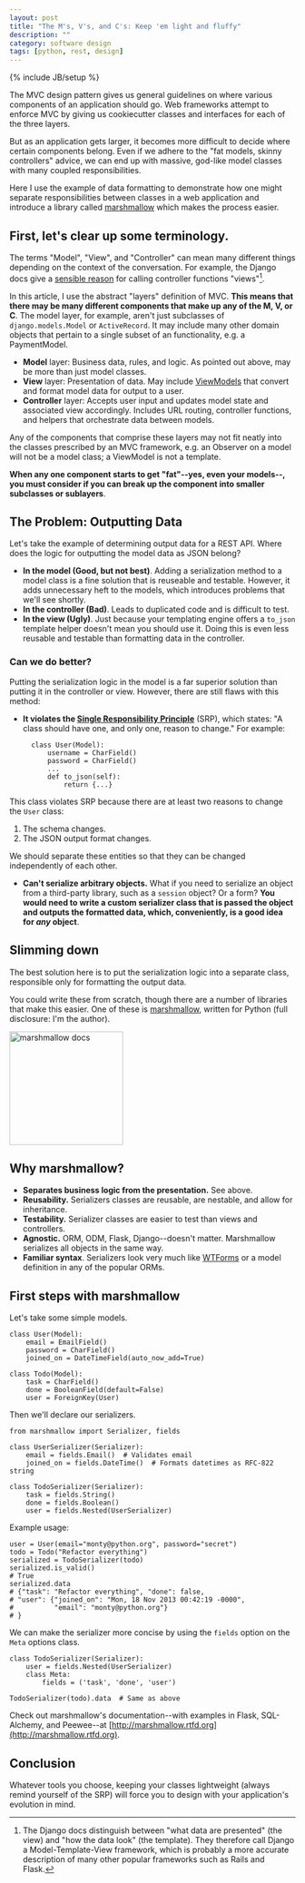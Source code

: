 ```yaml
---
layout: post
title: "The M's, V's, and C's: Keep 'em light and fluffy"
description: ""
category: software design
tags: [python, rest, design]
---
```

{% include JB/setup %}

The MVC design pattern gives us general guidelines on where various components of an application should go. Web frameworks attempt to enforce MVC by giving us cookiecutter classes and interfaces for each of the three layers.

But as an application gets larger, it becomes more difficult to decide where certain components belong. Even if we adhere to the "fat models, skinny controllers" advice, we can end up with massive, god-like model classes with many coupled responsibilities.

Here I use the example of data formatting to demonstrate how one might separate responsibilities between classes in a web application and introduce a library called [marshmallow](http://marshmallow.readthedocs.org) which makes the process easier.

## First, let's clear up some terminology.

The terms "Model", "View", and "Controller" can mean many different things depending on the context of the conversation. For example, the Django docs give a [sensible reason](https://docs.djangoproject.com/en/dev/faq/general/#django-appears-to-be-a-mvc-framework-but-you-call-the-controller-the-view-and-the-view-the-template-how-come-you-don-t-use-the-standard-names) for calling controller functions "views"[^1].

In this article, I use the abstract "layers" definition of MVC. **This means that there may be many different components that make up any of the M, V, or C**. The model layer, for example, aren't just subclasses of `django.models.Model` or `ActiveRecord`. It may include many other domain objects that pertain to a single subset of an functionality, e.g. a PaymentModel.

- **Model** layer: Business data, rules, and logic. As pointed out above, may be more than just model classes.
- **View** layer: Presentation of data. May include [ViewModels](https://en.wikipedia.org/wiki/Model_View_ViewModel) that convert and format model data for output to a user.
- **Controller** layer: Accepts user input and updates model state and associated view accordingly. Includes URL routing, controller functions, and helpers that orchestrate data between models.

Any of the components that comprise these layers may not fit neatly into the classes prescribed by an MVC framework, e.g. an Observer on a model will not be a model class; a ViewModel is not a template.

**When any one component starts to get "fat"--yes, even your models--, you must consider if you can break up the component into smaller subclasses or sublayers**.

## The Problem: Outputting Data

Let's take the example of determining output data for a REST API. Where does the logic for outputting the model data as JSON belong?

- **In the model (Good, but not best)**. Adding a serialization method to a model class is a fine solution that is reuseable and testable. However, it adds unnecessary heft to the models, which introduces problems that we'll see shortly.
- **In the controller (Bad)**. Leads to duplicated code and is difficult to test.
- **In the view (Ugly)**. Just because your templating engine offers a ``to_json`` template helper doesn't mean you should use it. Doing this is even less reusable and testable than formatting data in the controller.

### Can we do better?

Putting the serialization logic in the model is a far superior solution than putting it in the controller or view. However, there are still flaws with this method:

- **It violates the [Single Responsibility Principle](http://www.oodesign.com/single-responsibility-principle.html)** (SRP), which states: "A class should have one, and only one, reason to change." For example:

        class User(Model):
            username = CharField()
            password = CharField()
            ...
            def to_json(self):
                return {...}

This class violates SRP because there are at least two reasons to change the `User` class:

1. The schema changes.
2. The JSON output format changes.

We should separate these entities so that they can be changed independently of each other.

- **Can't serialize arbitrary objects.** What if you need to serialize an object from a third-party library, such as a `session` object? Or a form? **You would need to write a custom serializer class that is passed the object and outputs the formatted data, which, conveniently, is a good idea for *any* object**.

## Slimming down

The best solution here is to put the serialization logic into a separate class, responsible only for formatting the output data. 

You could write these from scratch, though there are a number of libraries that make this easier. One of these is [marshmallow](http://marshmallow.readthedocs.org), written for Python (full disclosure: I'm the author).

<a href="http://marshmallow.readthedocs.org">
<img src="http://marshmallow.readthedocs.org/en/latest/_static/marshmallow-logo.png" height="200" alt="marshmallow docs">
</a>

## Why marshmallow?

- **Separates business logic from the presentation.** See above.
- **Reusability.** Serializers classes are reusable, are nestable, and allow for inheritance.
- **Testability.** Serializer classes are easier to test than views and controllers.
- **Agnostic.** ORM, ODM, Flask, Django--doesn't matter. Marshmallow serializes all objects in the same way.
- **Familiar syntax**. Serializers look very much like [WTForms](https://wtforms.readthedocs.org/en/latest/) or a model definition in any of the popular ORMs.

## First steps with marshmallow

Let's take some simple models.

    class User(Model):
        email = EmailField()
        password = CharField()
        joined_on = DateTimeField(auto_now_add=True)

    class Todo(Model):
        task = CharField()
        done = BooleanField(default=False)
        user = ForeignKey(User)        

Then we'll declare our serializers. 

    from marshmallow import Serializer, fields

    class UserSerializer(Serializer):
        email = fields.Email()  # Validates email
        joined_on = fields.DateTime()  # Formats datetimes as RFC-822 string

    class TodoSerializer(Serializer):
        task = fields.String()
        done = fields.Boolean()
        user = fields.Nested(UserSerializer)

Example usage:

    user = User(email="monty@python.org", password="secret")
    todo = Todo("Refactor everything")   
    serialized = TodoSerializer(todo)
    serialized.is_valid()
    # True
    serialized.data
    # {"task": "Refactor everything", "done": false, 
    # "user": {"joined_on": "Mon, 18 Nov 2013 00:42:19 -0000", 
    #          "email": "monty@python.org"}
    # }

We can make the serializer more concise by using the `fields` option on the `Meta` options class.

    class TodoSerializer(Serializer):
        user = fields.Nested(UserSerializer)
        class Meta:
            fields = ('task', 'done', 'user')

    TodoSerializer(todo).data  # Same as above

Check out marshmallow's documentation--with examples in Flask, SQL-Alchemy, and Peewee--at [http://marshmallow.rtfd.org](http://marshmallow.rtfd.org).

## Conclusion

Whatever tools you choose, keeping your classes lightweight (always remind yourself of the SRP) will force you to design with your application's evolution in mind.

[^1]: The Django docs distinguish between "what data are presented" (the view) and "how the data look" (the template). They therefore call Django a Model-Template-View framework, which is probably a more accurate description of many other popular frameworks such as Rails and Flask.

